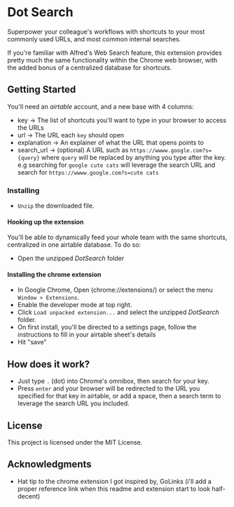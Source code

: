 # Dot Search

Superpower your colleague's workflows with shortcuts to your most commonly used
URLs, and most common internal searches.

If you're familiar with Alfred's Web Search feature, this extension provides
pretty much the same functionality within the Chrome web browser, with the added
bonus of a centralized database for shortcuts.

## Getting Started

You'll need an _airtable_ account, and a new base with 4 columns:

- key → The list of shortcuts you'll want to type in your browser to access the
  URLs
- url → The URL each `key` should open
- explanation → An explainer of what the URL that opens points to
- search_url → (optional) A URL such as `https://wwww.google.com?s={query}`
  where `query` will be replaced by anything you type after the key. e.g
  searching for `google cute cats` will leverage the search URL and search for
  `https://wwww.google.com?s=cute cats`

### Installing

- `Unzip` the downloaded file.

#### Hooking up the extension

You'll be able to dynamically feed your whole team with the same shortcuts,
centralized in one airtable database. To do so:

- Open the unzipped _DotSearch_ folder

#### Installing the chrome extension

- In Google Chrome, Open (chrome://extensions/) or select the menu
  `Window > Extensions`.
- Enable the developer mode at top right.
- Click `Load unpacked extension...` and select the unzipped _DotSearch_ folder.
- On first install, you'll be directed to a settings page, follow the
  instructions to fill in your airtable sheet's details
- Hit "save"

## How does it work?

- Just type `.` (dot) into Chrome's omnibox, then search for your key.
- Press `enter` and your browser will be redirected to the URL you specified for
  that key in airtable, or add a space, then a search term to leverage the
  search URL you included.

## License

This project is licensed under the MIT License.

## Acknowledgments

- Hat tip to the chrome extension I got inspired by, GoLinks (i'll add a proper
  reference link when this readme and extension start to look half-decent)

